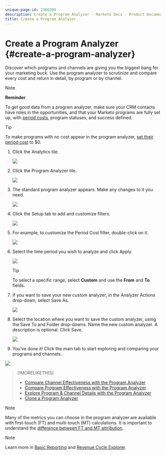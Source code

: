 ```yaml
---
unique-page-id: 2360399
description: Create a Program Analyzer - Marketo Docs - Product Documentation
title: Create a Program Analyzer
---
```


# Create a Program Analyzer {#create-a-program-analyzer}

Discover which programs and channels are giving you the biggest bang for your marketing buck. Use the program analyzer to scrutinize and compare every cost and return in detail, by program or by channel.

>[!NOTE]
>
>**Reminder**
>
>To get good data from a program analyzer, make sure your CRM contacts have roles in the opportunities, and that your Marketo programs are fully set up, with  [period costs](/help/marketo/product-docs/reporting/revenue-cycle-analytics/revenue-tools/define-period-costs.md), program statuses, and success defined.

>[!TIP]
>
>To make programs with no cost appear in the program analyzer, [set their period cost](/help/marketo/product-docs/reporting/revenue-cycle-analytics/revenue-tools/define-period-costs.md) to $0.

1. Click the Analytics tile.

   ![](assets/image2014-9-17-13-3a7-3a1.png)

1. Click the Program Analyzer tile.

   ![](assets/program-analyzer-icon-hand.png)

1. The standard program analyzer appears. Make any changes to it you need.

   ![](assets/image2016-10-31-15-3a3-3a9.png)

1. Click the Setup tab to add and customize filters.

   ![](assets/image2016-10-31-15-3a25-3a57.png)

1. For example, to customize the Period Cost filter, double-click on it.

   ![](assets/image2016-10-31-15-3a33-3a2.png)

1. Select the time period you wish to analyze and click Apply.

   ![](assets/image2016-10-31-15-3a30-3a32.png)

   >[!TIP]
   >
   >To select a specific range, select **Custom** and use the **From** and **To** fields.

1. If you want to save your new custom analyzer, in the Analyzer Actions drop-down, select Save As.

   ![](assets/image2016-10-31-15-3a5-3a8.png)

1. Select the location where you want to save the custom analyzer, using the Save To and Folder drop-downs. Name the new custom analyzer. A description is optional. Click Save.

   ![](assets/image2016-10-31-15-3a7-3a19.png)

1. You've done it! Click the main tab to start exploring and comparing your programs and channels.

![](assets/november-custom-report.png)

>[!MORELIKETHIS]
>
>* [Compare Channel Effectiveness with the Program Analyzer](compare-channel-effectiveness-with-the-program-analyzer.md)
>* [Compare Program Effectiveness with the Program Analyzer](compare-program-effectiveness-with-the-program-analyzer.md)
>* [Explore Program & Channel Details with the Program Analyzer](explore-program-and-channel-details-with-the-program-analyzer.md)
>* [Clone a Program Analyzer](clone-a-program-analyzer.md)

>[!NOTE]
>
>Many of the metrics you can choose in the program analyzer are available with first-touch (FT) and multi-touch (MT) calculations. It is important to understand the [difference between FT and MT attribution](/help/marketo/product-docs/reporting/revenue-cycle-analytics/revenue-tools/attribution/understanding-attribution.md).

>[!NOTE]
>
>Learn more in  [Basic Reporting](http://docs.marketo.com/display/docs/basic+reporting) and  [Revenue Cycle Explorer](http://docs.marketo.com/display/docs/revenue+cycle+analytics).
